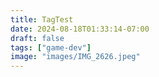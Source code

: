 ```yaml
---
title: TagTest
date: 2024-08-18T01:33:14-07:00
draft: false
tags: ["game-dev"]
image: "images/IMG_2626.jpeg"
---
```


